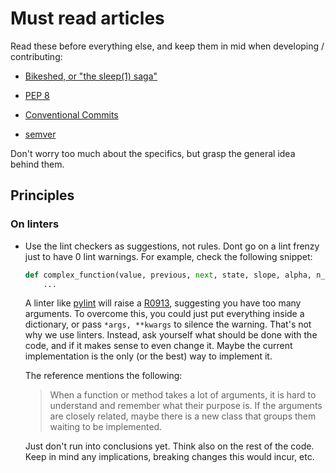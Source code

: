 # Must read articles

Read these before everything else, and keep them in mid when developing / contributing:

* [Bikeshed, or "the sleep(1) saga"](http://bikeshed.com/)

* [PEP 8](https://www.python.org/dev/peps/pep-0008/#a-foolish-consistency-is-the-hobgoblin-of-little-minds)

* [Conventional Commits](https://www.conventionalcommits.org/en/v1.0.0/)

* [semver](https://semver.org/)

Don't worry too much about the specifics, but grasp the general idea behind them.


## Principles


### On linters

* Use the lint checkers as suggestions, not rules. Dont go on a lint frenzy just to have 0 lint warnings. For example, check the following snippet:

  ```python
  def complex_function(value, previous, next, state, slope, alpha, n_calls):
      ...
  ```

  A linter like [pylint](https://www.pylint.org/) will raise a [R0913](https://pycodequ.al/docs/pylint-messages/r0913-too-many-arguments.html), suggesting you have too many arguments. To overcome this, you could just put everything inside a dictionary, or pass `*args, **kwargs` to silence the warning. That's not why we use linters. Instead, ask yourself what should be done with the code, and if it makes sense to even change it. Maybe the current implementation is the only (or the best) way to implement it.


  The reference mentions the following: 

  > When a function or method takes a lot of arguments, it is hard to understand and remember what their purpose is. If the arguments are closely related, maybe there is a new class that groups them waiting to be implemented.

  Just don't run into conclusions yet. Think also on the rest of the code. Keep in mind any implications, breaking changes this would incur, etc.
